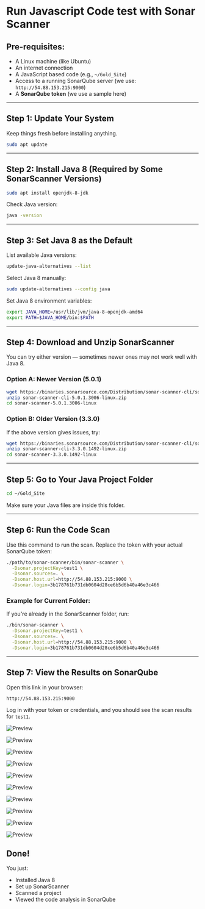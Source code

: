 # Run Javascript Code test with Sonar Scanner 

## Pre-requisites:
- A Linux machine (like Ubuntu)
- An internet connection
- A JavaScript based code (e.g., `~/Gold_Site`)
- Access to a running SonarQube server (we use: `http://54.88.153.215:9000`)
- A **SonarQube token** (we use a sample here)

---

## Step 1: Update Your System

Keep things fresh before installing anything.

```bash
sudo apt update
```

---

## Step 2: Install Java 8 (Required by Some SonarScanner Versions)

```bash
sudo apt install openjdk-8-jdk
```

Check Java version:

```bash
java -version
```

---

## Step 3: Set Java 8 as the Default

List available Java versions:

```bash
update-java-alternatives --list
```

Select Java 8 manually:

```bash
sudo update-alternatives --config java
```

Set Java 8 environment variables:

```bash
export JAVA_HOME=/usr/lib/jvm/java-8-openjdk-amd64
export PATH=$JAVA_HOME/bin:$PATH
```

---

## Step 4: Download and Unzip SonarScanner

You can try either version — sometimes newer ones may not work well with Java 8.

### Option A: Newer Version (5.0.1)

```bash
wget https://binaries.sonarsource.com/Distribution/sonar-scanner-cli/sonar-scanner-cli-5.0.1.3006-linux.zip
unzip sonar-scanner-cli-5.0.1.3006-linux.zip
cd sonar-scanner-5.0.1.3006-linux
```

### Option B: Older Version (3.3.0)

If the above version gives issues, try:

```bash
wget https://binaries.sonarsource.com/Distribution/sonar-scanner-cli/sonar-scanner-cli-3.3.0.1492-linux.zip
unzip sonar-scanner-cli-3.3.0.1492-linux.zip
cd sonar-scanner-3.3.0.1492-linux
```

---

## Step 5: Go to Your Java Project Folder

```bash
cd ~/Gold_Site
```

Make sure your Java files are inside this folder.

---

## Step 6: Run the Code Scan

Use this command to run the scan. Replace the token with your actual SonarQube token:

```bash
./path/to/sonar-scanner/bin/sonar-scanner \
  -Dsonar.projectKey=test1 \
  -Dsonar.sources=. \
  -Dsonar.host.url=http://54.88.153.215:9000 \
  -Dsonar.login=3b178761b731db0604d28ce6b5d6b40a46e3c466
```

### Example for Current Folder:

If you're already in the SonarScanner folder, run:

```bash
./bin/sonar-scanner \
  -Dsonar.projectKey=test1 \
  -Dsonar.sources=. \
  -Dsonar.host.url=http://54.88.153.215:9000 \
  -Dsonar.login=3b178761b731db0604d28ce6b5d6b40a46e3c466
```

---

## Step 7: View the Results on SonarQube

Open this link in your browser:

```
http://54.88.153.215:9000
```

Log in with your token or credentials, and you should see the scan results for `test1`.


![Preview](./images/s1.png)

![Preview](./images/j1.png)

![Preview](./images/s2.png)



![Preview](./images/s3.png)



![Preview](./images/s4.png)



![Preview](./images/s5.png)



![Preview](./images/s6.png)



![Preview](./images/s7.png)



![Preview](./images/s8.png)



![Preview](./images/s9.png)


## Done!

You just:
- Installed Java 8
- Set up SonarScanner
- Scanned a project
- Viewed the code analysis in SonarQube


